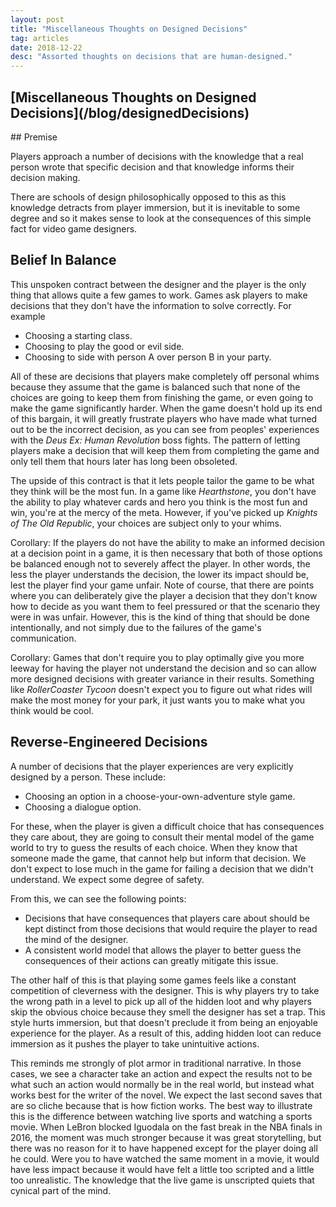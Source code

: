 ```yaml
---
layout: post
title: "Miscellaneous Thoughts on Designed Decisions"
tag: articles
date: 2018-12-22
desc: "Assorted thoughts on decisions that are human-designed."
---
```

<h2>[Miscellaneous Thoughts on Designed Decisions](/blog/designedDecisions)</h2>
## Premise

Players approach a number of decisions with the knowledge that a real person wrote that specific decision and that knowledge informs their decision making.


There are schools of design philosophically opposed to this as this knowledge detracts from player immersion, but it is inevitable to some degree and so it makes sense to look at the consequences of this simple fact for video game designers.

## Belief In Balance

This unspoken contract between the designer and the player is the only thing that allows quite a few games to work. Games ask players to make decisions that they don't have the information to solve correctly. For example
- Choosing a starting class.
- Choosing to play the good or evil side.
- Choosing to side with person A over person B in your party.



All of these are decisions that players make completely off personal whims because they assume that the game is balanced such that none of the choices are going to keep them from finishing the game, or even going to make the game significantly harder. When the game doesn't hold up its end of this bargain, it will greatly frustrate players who have made what turned out to be the incorrect decision, as you can see from peoples' experiences with the *Deus Ex: Human Revolution* boss fights. The pattern of letting players make a decision that will keep them from completing the game and only tell them that hours later has long been obsoleted.


The upside of this contract is that it lets people tailor the game to be what they think will be the most fun. In a game like *Hearthstone*, you don't have the ability to play whatever cards and hero you think is the most fun and win, you're at the mercy of the meta. However, if you've picked up *Knights of The Old Republic*, your choices are subject only to your whims.


Corollary: If the players do not have the ability to make an informed decision at a decision point in a game, it is then necessary that both of those options be balanced enough not to severely affect the player. In other words, the less the player understands the decision, the lower its impact should be, lest the player find your game unfair. Note of course, that there are points where you can deliberately give the player a decision that they don't know how to decide as you want them to feel pressured or that the scenario they were in was unfair. However, this is the kind of thing that should be done intentionally, and not simply due to the failures of the game's communication.


Corollary: Games that don't require you to play optimally give you more leeway for having the player not understand the decision and so can allow more designed decisions with greater variance in their results. Something like *RollerCoaster Tycoon* doesn't expect you to figure out what rides will make the most money for your park, it just wants you to make what you think would be cool.

## Reverse-Engineered Decisions

A number of decisions that the player experiences are very explicitly designed by a person. These include:
- Choosing an option in a choose-your-own-adventure style game.
- Choosing a dialogue option.



For these, when the player is given a difficult choice that has consequences they care about, they are going to consult their mental model of the game world to try to guess the results of each choice. When they know that someone made the game, that cannot help but inform that decision. We don't expect to lose much in the game for failing a decision that we didn't understand. We expect some degree of safety.


From this, we can see the following points:
- Decisions that have consequences that players care about should be kept distinct from those decisions that would require the player to read the mind of the designer.
- A consistent world model that allows the player to better guess the consequences of their actions can greatly mitigate this issue.



The other half of this is that playing some games feels like a constant competition of cleverness with the designer. This is why players try to take the wrong path in a level to pick up all of the hidden loot and why players skip the obvious choice because they smell the designer has set a trap. This style hurts immersion, but that doesn't preclude it from being an enjoyable experience for the player. As a result of this, adding hidden loot can reduce immersion as it pushes the player to take unintuitive actions.


This reminds me strongly of plot armor in traditional narrative. In those cases, we see a character take an action and expect the results not to be what such an action would normally be in the real world, but instead what works best for the writer of the novel. We expect the last second saves that are so cliche because that is how fiction works. The best way to illustrate this is the difference between watching live sports and watching a sports movie. When LeBron blocked Iguodala on the fast break in the NBA finals in 2016, the moment was much stronger because it was great storytelling, but there was no reason for it to have happened except for the player doing all he could. Were you to have watched the same moment in a movie, it would have less impact because it would have felt a little too scripted and a little too unrealistic. The knowledge that the live game is unscripted quiets that cynical part of the mind.

